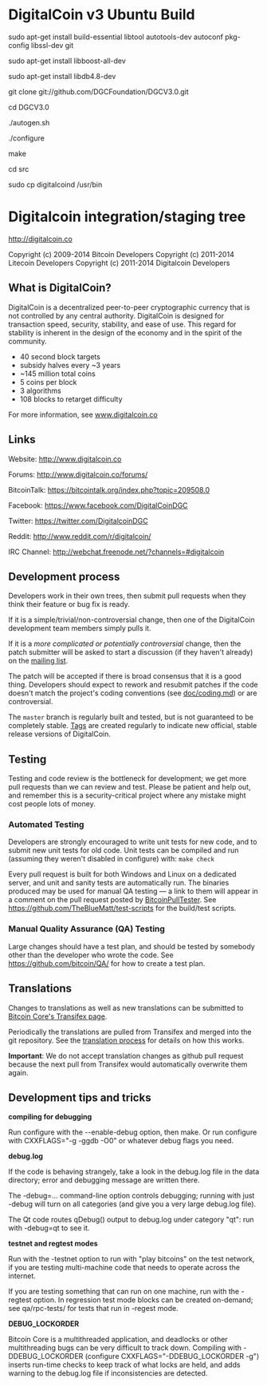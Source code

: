 DigitalCoin v3 Ubuntu Build
=====================================

sudo apt-get install build-essential libtool autotools-dev autoconf pkg-config libssl-dev git

sudo apt-get install libboost-all-dev

sudo apt-get install libdb4.8-dev

git clone git://github.com/DGCFoundation/DGCV3.0.git

cd DGCV3.0

./autogen.sh

./configure

make

cd src

sudo cp digitalcoind /usr/bin


Digitalcoin integration/staging tree
=====================================

http://digitalcoin.co

Copyright (c) 2009-2014 Bitcoin Developers
Copyright (c) 2011-2014 Litecoin Developers 
Copyright (c) 2011-2014 Digitalcoin Developers

What is DigitalCoin?
--------------------
DigitalCoin is a decentralized peer-to-peer cryptographic currency that is not controlled by any central authority. DigitalCoin is designed for transaction speed, security, stability, and ease of use. This regard for stability is inherent in the design of the economy and in the spirit of the community.

- 40 second block targets
- subsidy halves every ~3 years
- ~145 million total coins
- 5 coins per block
- 3 algorithms
- 108 blocks to retarget difficulty

For more information, see www.digitalcoin.co

Links
------------------------
Website: http://www.digitalcoin.co

Forums: http://www.digitalcoin.co/forums/

BitcoinTalk: https://bitcointalk.org/index.php?topic=209508.0

Facebook: https://www.facebook.com/DigitalCoinDGC

Twitter: https://twitter.com/DigitalcoinDGC

Reddit: http://www.reddit.com/r/digitalcoin/

IRC Channel: http://webchat.freenode.net/?channels=#digitalcoin

Development process
-------------------

Developers work in their own trees, then submit pull requests when they think
their feature or bug fix is ready.

If it is a simple/trivial/non-controversial change, then one of the DigitalCoin
development team members simply pulls it.

If it is a *more complicated or potentially controversial* change, then the patch
submitter will be asked to start a discussion (if they haven't already) on the
[mailing list](http://sourceforge.net/mailarchive/forum.php?forum_name=bitcoin-development).

The patch will be accepted if there is broad consensus that it is a good thing.
Developers should expect to rework and resubmit patches if the code doesn't
match the project's coding conventions (see [doc/coding.md](doc/coding.md)) or are
controversial.

The `master` branch is regularly built and tested, but is not guaranteed to be
completely stable. [Tags](https://github.com/digitalcoin/digitalcoin/tags) are created
regularly to indicate new official, stable release versions of DigitalCoin.

Testing
-------

Testing and code review is the bottleneck for development; we get more pull
requests than we can review and test. Please be patient and help out, and
remember this is a security-critical project where any mistake might cost people
lots of money.

### Automated Testing

Developers are strongly encouraged to write unit tests for new code, and to
submit new unit tests for old code. Unit tests can be compiled and run (assuming they weren't disabled in configure) with: `make check`

Every pull request is built for both Windows and Linux on a dedicated server,
and unit and sanity tests are automatically run. The binaries produced may be
used for manual QA testing — a link to them will appear in a comment on the
pull request posted by [BitcoinPullTester](https://github.com/BitcoinPullTester). See https://github.com/TheBlueMatt/test-scripts
for the build/test scripts.

### Manual Quality Assurance (QA) Testing

Large changes should have a test plan, and should be tested by somebody other
than the developer who wrote the code.
See https://github.com/bitcoin/QA/ for how to create a test plan.

Translations
------------

Changes to translations as well as new translations can be submitted to
[Bitcoin Core's Transifex page](https://www.transifex.com/projects/p/bitcoin/).

Periodically the translations are pulled from Transifex and merged into the git repository. See the
[translation process](doc/translation_process.md) for details on how this works.

**Important**: We do not accept translation changes as github pull request because the next
pull from Transifex would automatically overwrite them again.

Development tips and tricks
---------------------------

**compiling for debugging**

Run configure with the --enable-debug option, then make. Or run configure with
CXXFLAGS="-g -ggdb -O0" or whatever debug flags you need.

**debug.log**

If the code is behaving strangely, take a look in the debug.log file in the data directory;
error and debugging message are written there.

The -debug=... command-line option controls debugging; running with just -debug will turn
on all categories (and give you a very large debug.log file).

The Qt code routes qDebug() output to debug.log under category "qt": run with -debug=qt
to see it.

**testnet and regtest modes**

Run with the -testnet option to run with "play bitcoins" on the test network, if you
are testing multi-machine code that needs to operate across the internet.

If you are testing something that can run on one machine, run with the -regtest option.
In regression test mode blocks can be created on-demand; see qa/rpc-tests/ for tests
that run in -regest mode.

**DEBUG_LOCKORDER**

Bitcoin Core is a multithreaded application, and deadlocks or other multithreading bugs
can be very difficult to track down. Compiling with -DDEBUG_LOCKORDER (configure
CXXFLAGS="-DDEBUG_LOCKORDER -g") inserts run-time checks to keep track of what locks
are held, and adds warning to the debug.log file if inconsistencies are detected.

